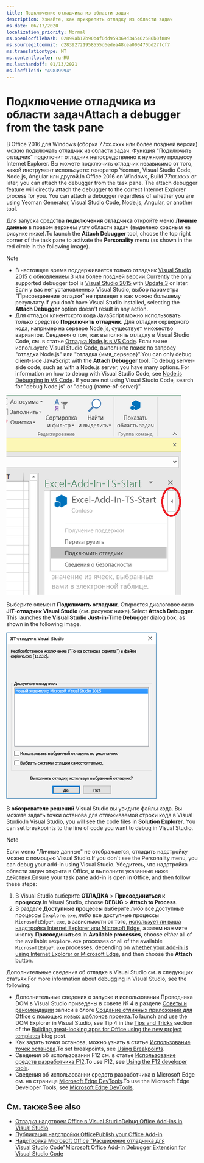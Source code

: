 ```yaml
---
title: Подключение отладчика из области задач
description: Узнайте, как прикрепить отладку из области задач
ms.date: 06/17/2020
localization_priority: Normal
ms.openlocfilehash: 02899ab17b90b4f0dd959369d345462686b0f889
ms.sourcegitcommit: d28392721958555d6edea48cea000470bd27fcf7
ms.translationtype: MT
ms.contentlocale: ru-RU
ms.lasthandoff: 01/13/2021
ms.locfileid: "49839994"
---
```

# <a name="attach-a-debugger-from-the-task-pane"></a><span data-ttu-id="7c088-103">Подключение отладчика из области задач</span><span class="sxs-lookup"><span data-stu-id="7c088-103">Attach a debugger from the task pane</span></span>

<span data-ttu-id="7c088-p101">В Office 2016 для Windows (сборка 77xx.xxxx или более поздней версии) можно подключать отладчик из области задач. Функция "Подключить отладчик" подключит отладчик непосредственно к нужному процессу Internet Explorer. Вы можете подключить отладчик независимо от того, какой инструмент используете: генератор Yeoman, Visual Studio Code, Node.js, Angular или другой.</span><span class="sxs-lookup"><span data-stu-id="7c088-p101">In Office 2016 on Windows, Build 77xx.xxxx or later, you can attach the debugger from the task pane. The attach debugger feature will directly attach the debugger to the correct Internet Explorer process for you. You can attach a debugger regardless of whether you are using Yeoman Generator, Visual Studio Code, Node.js, Angular, or another tool.</span></span>

<span data-ttu-id="7c088-107">Для запуска средства **подключения отладчика** откройте меню **Личные данные** в правом верхнем углу области задач (выделено красным на рисунке ниже).</span><span class="sxs-lookup"><span data-stu-id="7c088-107">To launch the **Attach Debugger** tool, choose the top right corner of the task pane to activate the **Personality** menu (as shown in the red circle in the following image).</span></span>

> [!NOTE]
> - <span data-ttu-id="7c088-108">В настоящее время поддерживается только отладчик [Visual Studio 2015](https://www.visualstudio.com/downloads/) с [обновлением 3](/previous-versions/mt752379(v=vs.140)) или более поздней версии.</span><span class="sxs-lookup"><span data-stu-id="7c088-108">Currently the only supported debugger tool is [Visual Studio 2015](https://www.visualstudio.com/downloads/) with [Update 3](/previous-versions/mt752379(v=vs.140)) or later.</span></span> <span data-ttu-id="7c088-109">Если у вас нет установленных Visual Studio, выбор  параметра "Присоединение отладки" не приведет к как можно большему результату.</span><span class="sxs-lookup"><span data-stu-id="7c088-109">If you don't have Visual Studio installed, selecting the **Attach Debugger** option doesn't result in any action.</span></span>
> - <span data-ttu-id="7c088-p103">Для отладки клиентского кода JavaScript можно использовать только средство **Подключить отладчик**. Для отладки серверного кода, например на сервере Node.js, существует множество вариантов. Сведения о том, как выполнять отладку в Visual Studio Code, см. в статье [Отладка Node.js в VS Code](https://code.visualstudio.com/docs/nodejs/nodejs-debugging). Если вы не используете Visual Studio Code, выполните поиск по запросу "отладка Node.js" или "отладка {имя_сервера}".</span><span class="sxs-lookup"><span data-stu-id="7c088-p103">You can only debug client-side JavaScript with the **Attach Debugger** tool. To debug server-side code, such as with a Node.js server, you have many options. For information on how to debug with Visual Studio Code, see [Node.js Debugging in VS Code](https://code.visualstudio.com/docs/nodejs/nodejs-debugging). If you are not using Visual Studio Code, search for "debug Node.js" or "debug {name-of-server}".</span></span>

![Снимок экрана: меню подключения отладчика](../images/attach-debugger.png)

<span data-ttu-id="7c088-p104">Выберите элемент **Подключить отладчик**. Откроется диалоговое окно **JIT-отладчик Visual Studio** (см. рисунок ниже).</span><span class="sxs-lookup"><span data-stu-id="7c088-p104">Select **Attach Debugger**. This launches the **Visual Studio Just-in-Time Debugger** dialog box, as shown in the following image.</span></span> 

![Снимок экрана: JIT-отладчик Visual Studio](../images/visual-studio-debugger.png)

<span data-ttu-id="7c088-p105">В **обозревателе решений** Visual Studio вы увидите файлы кода.   Вы можете задать точки останова для отлаживаемой строки кода в Visual Studio.</span><span class="sxs-lookup"><span data-stu-id="7c088-p105">In Visual Studio, you will see the code files in **Solution Explorer**.   You can set breakpoints to the line of code you want to debug in Visual Studio.</span></span>

> [!NOTE]
> <span data-ttu-id="7c088-120">Если меню "Личные данные" не отображается, отладить надстройку можно с помощью Visual Studio.</span><span class="sxs-lookup"><span data-stu-id="7c088-120">If you don't see the Personality menu, you can debug your add-in using Visual Studio.</span></span> <span data-ttu-id="7c088-121">Убедитесь, что надстройка области задач открыта в Office, и выполните указанные ниже действия.</span><span class="sxs-lookup"><span data-stu-id="7c088-121">Ensure your task pane add-in is open in Office, and then follow these steps:</span></span>
>
> 1. <span data-ttu-id="7c088-122">В Visual Studio выберите **ОТЛАДКА** > **Присоединиться к процессу**.</span><span class="sxs-lookup"><span data-stu-id="7c088-122">In Visual Studio, choose **DEBUG** > **Attach to Process**.</span></span>
> 2. <span data-ttu-id="7c088-123">В разделе **Доступные процессы** выберите *либо* все доступные процессы `Iexplore.exe`, *либо* все доступные процессы `MicrosoftEdge*.exe`, в зависимости от того, [использует ли ваша надстройка Internet Explorer или Microsoft Edge](../concepts/browsers-used-by-office-web-add-ins.md), а затем нажмите кнопку **Присоединиться**.</span><span class="sxs-lookup"><span data-stu-id="7c088-123">In **Available processes**, choose *either* all of the available `Iexplore.exe` processes *or* all of the available `MicrosoftEdge*.exe` processes, depending on [whether your add-in is using Internet Explorer or Microsoft Edge](../concepts/browsers-used-by-office-web-add-ins.md), and then choose the **Attach** button.</span></span>

<span data-ttu-id="7c088-124">Дополнительные сведения об отладке в Visual Studio см. в следующих статьях:</span><span class="sxs-lookup"><span data-stu-id="7c088-124">For more information about debugging in Visual Studio, see the following:</span></span>

- <span data-ttu-id="7c088-125">Дополнительные сведения о запуске и использовании Проводника DOM в Visual Studio приведены в совете № 4 в разделе [Советы и рекомендации](/archive/blogs/officeapps/building-great-looking-apps-for-office-using-the-new-project-templates#tips_tricks) записи в блоге [Создание отличных приложений для Office с помощью новых шаблонов проекта](/archive/blogs/officeapps/building-great-looking-apps-for-office-using-the-new-project-templates).</span><span class="sxs-lookup"><span data-stu-id="7c088-125">To launch and use the DOM Explorer in Visual Studio, see Tip 4 in the [Tips and Tricks](/archive/blogs/officeapps/building-great-looking-apps-for-office-using-the-new-project-templates#tips_tricks) section of the [Building great-looking apps for Office using the new project templates](/archive/blogs/officeapps/building-great-looking-apps-for-office-using-the-new-project-templates) blog post.</span></span>
- <span data-ttu-id="7c088-126">Как задать точки останова, можно узнать в статье [Использование точек останова](/visualstudio/debugger/using-breakpoints?view=vs-2015&preserve-view=true).</span><span class="sxs-lookup"><span data-stu-id="7c088-126">To set breakpoints, see [Using Breakpoints](/visualstudio/debugger/using-breakpoints?view=vs-2015&preserve-view=true).</span></span>
- <span data-ttu-id="7c088-127">Сведения об использовании F12 см. в статье [Использование средств разработчика F12](/previous-versions/windows/internet-explorer/ie-developer/samples/bg182326(v=vs.85)).</span><span class="sxs-lookup"><span data-stu-id="7c088-127">To use F12, see [Using the F12 developer tools](/previous-versions/windows/internet-explorer/ie-developer/samples/bg182326(v=vs.85)).</span></span>
- <span data-ttu-id="7c088-128">Сведения об использовании средств разработчика в Microsoft Edge см. на странице [Microsoft Edge DevTools](https://www.microsoft.com/p/microsoft-edge-devtools-preview/9mzbfrmz0mnj?activetab=pivot%3Aoverviewtab).</span><span class="sxs-lookup"><span data-stu-id="7c088-128">To use the Microsoft Edge Developer Tools, see [Microsoft Edge DevTools](https://www.microsoft.com/p/microsoft-edge-devtools-preview/9mzbfrmz0mnj?activetab=pivot%3Aoverviewtab).</span></span>

## <a name="see-also"></a><span data-ttu-id="7c088-129">См. также</span><span class="sxs-lookup"><span data-stu-id="7c088-129">See also</span></span>

- [<span data-ttu-id="7c088-130">Отладка надстроек Office в Visual Studio</span><span class="sxs-lookup"><span data-stu-id="7c088-130">Debug Office Add-ins in Visual Studio</span></span>](../develop/debug-office-add-ins-in-visual-studio.md)
- [<span data-ttu-id="7c088-131">Публикация надстройки Office</span><span class="sxs-lookup"><span data-stu-id="7c088-131">Publish your Office Add-in</span></span>](../publish/publish.md)
- [<span data-ttu-id="7c088-132">Надстройка Microsoft Office "Расширение отладчика для Visual Studio Code"</span><span class="sxs-lookup"><span data-stu-id="7c088-132">Microsoft Office Add-in Debugger Extension for Visual Studio Code</span></span>](debug-with-vs-extension.md)